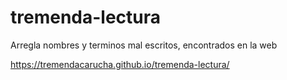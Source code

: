 # tremenda-lectura
Arregla nombres y terminos mal escritos, encontrados en la web

https://tremendacarucha.github.io/tremenda-lectura/